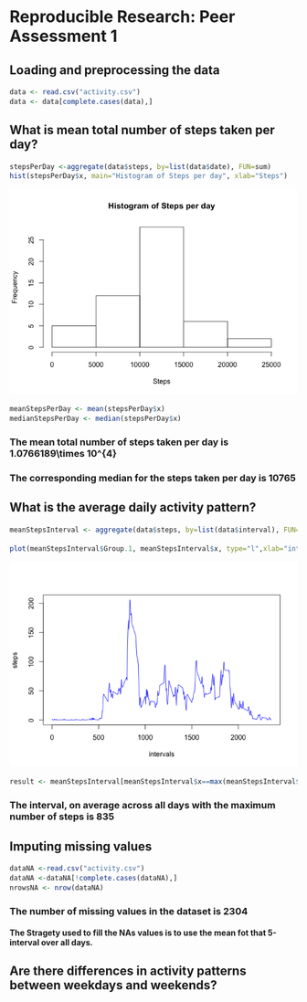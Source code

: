 # Reproducible Research: Peer Assessment 1


## Loading and preprocessing the data

```r
data <- read.csv("activity.csv")
data <- data[complete.cases(data),]
```

## What is mean total number of steps taken per day?

```r
stepsPerDay <-aggregate(data$steps, by=list(data$date), FUN=sum)
hist(stepsPerDay$x, main="Histogram of Steps per day", xlab="Steps")
```

![](./PA1_template_files/figure-html/unnamed-chunk-2-1.png) 

```r
meanStepsPerDay <- mean(stepsPerDay$x)
medianStepsPerDay <- median(stepsPerDay$x)
```
### The mean total number of steps taken per day is 1.0766189\times 10^{4}
### The corresponding median for the steps taken per day is 10765

## What is the average daily activity pattern?

```r
meanStepsInterval <- aggregate(data$steps, by=list(data$interval), FUN=mean)

plot(meanStepsInterval$Group.1, meanStepsInterval$x, type="l",xlab="intervals", ylab="steps", col="blue")
```

![](./PA1_template_files/figure-html/unnamed-chunk-3-1.png) 

```r
result <- meanStepsInterval[meanStepsInterval$x==max(meanStepsInterval$x),]$Group.1
```
### The interval, on average across all days with the maximum number of steps is 835

## Imputing missing values

```r
dataNA <-read.csv("activity.csv")
dataNA <-dataNA[!complete.cases(dataNA),]
nrowsNA <- nrow(dataNA)
```
### The number of missing values in the dataset is 2304
#### The Stragety used to fill the NAs values is to use the mean fot that 5-interval over all days.

## Are there differences in activity patterns between weekdays and weekends?
